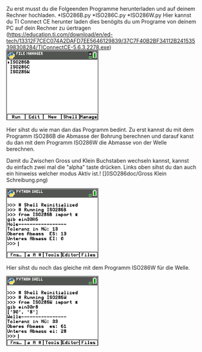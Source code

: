 Zu erst musst du die Folgeenden Programme herunterladen und auf deinem Rechner hochladen.
    *ISO286B.py
    *ISO286C.py
    *ISO286W.py
Hier kannst du TI Connect CE herunter laden dies benögits du um Programe von deinem PC auf dein Rechner zu üertragen
(https://education.ti.com/download/en/ed-tech/13312F7CEC074A2DAFD7EE5646129839/37C7F40B2BF34112B241535398308284/TIConnectCE-5.6.3.2278.exe)
![](ISO286doc/StartScreen.png)

Hier sihst du wie man dan das Programm bedint.
Zu erst kannst du mit dem Programm ISO286B die Abmasse der Bohrung berechnen und darauf kanst du dan mit dem Programm ISO286W die Abmasse von der Welle berechnen.

Damit du Zwischen Gross und Klein Buchstaben wechseln kannst, kannst du einfach zwei mal die "alpha" taste drücken.
Links oben sihst du dan auch ein hinweiss welcher modus Aktiv ist.!
[](ISO286doc/Gross Klein Schreibung.png)

![](ISO286doc/30H6.png)

Hier sihst du noch das gleiche mit dem Programm ISO286W für die Welle.

![](ISO286doc/30p8.png)